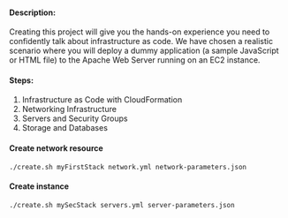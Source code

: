#### Description:
Creating this project will give you the hands-on experience you need to confidently talk about infrastructure as code. We have chosen a realistic scenario where you will deploy a dummy application (a sample JavaScript or HTML file) to the Apache Web Server running on an EC2 instance.

#### Steps:
1. Infrastructure as Code with CloudFormation
2. Networking Infrastructure
3. Servers and Security Groups
4. Storage and Databases

#### Create network resource
```shell
./create.sh myFirstStack network.yml network-parameters.json
```

#### Create instance
```shell
./create.sh mySecStack servers.yml server-parameters.json
```






